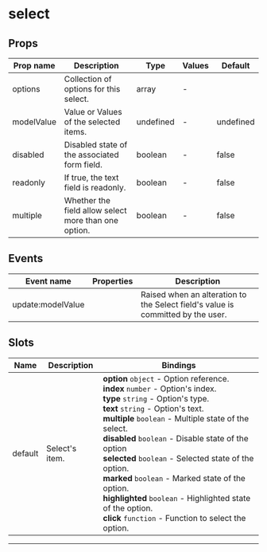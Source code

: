 # select

## Props

| Prop name  | Description                                          | Type      | Values | Default   |
| ---------- | ---------------------------------------------------- | --------- | ------ | --------- |
| options    | Collection of options for this select.               | array     | -      |           |
| modelValue | Value or Values of the selected items.               | undefined | -      | undefined |
| disabled   | Disabled state of the associated form field.         | boolean   | -      | false     |
| readonly   | If true, the text field is readonly.                 | boolean   | -      | false     |
| multiple   | Whether the field allow select more than one option. | boolean   | -      | false     |

## Events

| Event name        | Properties | Description                                                                     |
| ----------------- | ---------- | ------------------------------------------------------------------------------- |
| update:modelValue |            | Raised when an alteration to the Select field's value is committed by the user. |

## Slots

| Name    | Description    | Bindings                                                                                                                                                                                                                                                                                                                                                                                                                                                                                                               |
| ------- | -------------- | ---------------------------------------------------------------------------------------------------------------------------------------------------------------------------------------------------------------------------------------------------------------------------------------------------------------------------------------------------------------------------------------------------------------------------------------------------------------------------------------------------------------------- |
| default | Select's item. | **option** `object` - Option reference.<br>**index** `number` - Option's index.<br>**type** `string` - Option's type.<br>**text** `string` - Option's text.<br>**multiple** `boolean` - Multiple state of the select.<br>**disabled** `boolean` - Disable state of the option<br>**selected** `boolean` - Selected state of the option.<br>**marked** `boolean` - Marked state of the option.<br>**highlighted** `boolean` - Highlighted state of the option.<br>**click** `function` - Function to select the option. |

---
